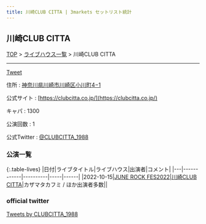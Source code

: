 ```yaml
---
title: 川崎CLUB CITTA | 3markets セットリスト統計
---
```

## 川崎CLUB CITTA

[TOP](/setlist/) > [ライブハウス一覧](livehouses.html) > 川崎CLUB CITTA

___

<a href="https://twitter.com/share?ref_src=twsrc%5Etfw" data-text="3markets[ ]セットリスト > 川崎CLUB CITTA" class="twitter-share-button" data-via="3markets" data-hashtags="3markets" data-related="3markets" data-show-count="false">Tweet</a>

住所
:    <a href="https://www.google.co.jp/maps/search/%E7%A5%9E%E5%A5%88%E5%B7%9D%E7%9C%8C%E5%B7%9D%E5%B4%8E%E5%B8%82%E5%B7%9D%E5%B4%8E%E5%8C%BA%E5%B0%8F%E5%B7%9D%E7%94%BA4%E2%88%921" rel="noopener noreferrer" target="_blank">神奈川県川崎市川崎区小川町4−1</a>

公式サイト
:    [https://clubcitta.co.jp/](https://clubcitta.co.jp/)

キャパ
:    1300

公演回数
: 1


公式Twitter
: <a href="https://twitter.com/CLUBCITTA_1988">@CLUBCITTA_1988</a>


### 公演一覧

{:.table-lives}
|日付|ライブタイトル|ライブハウス|出演者|コメント|
|---|------------|----------|-----|------|
|<span class="nowrap">2022-10-15</span>|[JUNE ROCK FES2022](live041.html)|[川崎CLUB CITTA](livehouse045.html)|カザマタカフミ / ほか出演者多数||




### official twitter

<a class="twitter-timeline" href="https://twitter.com/CLUBCITTA_1988?ref_src=twsrc%5Etfw">Tweets by CLUBCITTA_1988</a> <script async src="https://platform.twitter.com/widgets.js" charset="utf-8"></script>


<script async src="https://platform.twitter.com/widgets.js" charset="utf-8"></script>